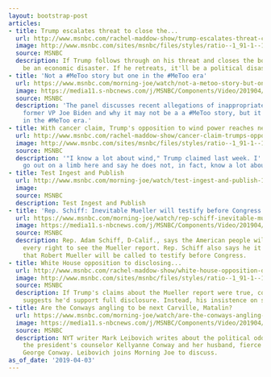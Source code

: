 ```yaml
---
layout: bootstrap-post
articles:
- title: Trump escalates threat to close the...
  url: http://www.msnbc.com/rachel-maddow-show/trump-escalates-threat-close-the-border-even-if-it-hurts-the-economy
  image: http://www.msnbc.com/sites/msnbc/files/styles/ratio--1_91-1--1200x630/public/ap_18073167452396.jpg?itok=FZQ_XOu2
  source: MSNBC
  description: If Trump follows through on his threat and closes the border, it'll
    be an economic disaster. If he retreats, it'll be a political disaster.
- title: 'Not a #MeToo story but one in the #MeToo era'
  url: https://www.msnbc.com/morning-joe/watch/not-a-metoo-story-but-one-in-the-metoo-era-1470591043703
  image: https://media11.s-nbcnews.com/j/MSNBC/Components/Video/201904/n_mj_b6_190403_1920x1080.nbcnews-fp-1200-630.jpg
  source: MSNBC
  description: 'The panel discusses recent allegations of inappropriate touching against
    former VP Joe Biden and why it may not be a a #MeToo story, but it is one happening
    in the #MeToo era.'
- title: With cancer claim, Trump's opposition to wind power reaches new level
  url: http://www.msnbc.com/rachel-maddow-show/cancer-claim-trumps-opposition-wind-power-reaches-new-level
  image: http://www.msnbc.com/sites/msnbc/files/styles/ratio--1_91-1--1200x630/public/ap99468872521.jpg?itok=6feO_C3Q
  source: MSNBC
  description: '"I know a lot about wind," Trump claimed last week. I''m going to
    go out on a limb here and say he does not, in fact, know a lot about wind.'
- title: Test Ingest and Publish
  url: http://www.msnbc.com/morning-joe/watch/test-ingest-and-publish-1470585411788
  image: 
  source: MSNBC
  description: Test Ingest and Publish
- title: 'Rep. Schiff: Inevitable Mueller will testify before Congress'
  url: https://www.msnbc.com/morning-joe/watch/rep-schiff-inevitable-mueller-will-testify-before-congress-1470584387992
  image: https://media11.s-nbcnews.com/j/MSNBC/Components/Video/201904/n_mj_schiff_190403_1920x1080.nbcnews-fp-1200-630.jpg
  source: MSNBC
  description: Rep. Adam Schiff, D-Calif., says the American people will see and have
    every right to see the Mueller report. Rep. Schiff also says he it's 'inevitable'
    that Robert Mueller will be called to testify before Congress.
- title: White House opposition to disclosing...
  url: http://www.msnbc.com/rachel-maddow-show/white-house-opposition-disclosing-mueller-report-intensifies
  image: http://www.msnbc.com/sites/msnbc/files/styles/ratio--1_91-1--1200x630/public/gettyimages-598121628_0.jpg?itok=ZK3RnUwS
  source: MSNBC
  description: If Trump's claims about the Mueller report were true, common sense
    suggests he'd support full disclosure. Instead, his insistence on secrecy is intensifying.
- title: Are the Conways angling to be next Carville, Matalin?
  url: https://www.msnbc.com/morning-joe/watch/are-the-conways-angling-to-be-next-carville-matalin-1470574147906
  image: https://media11.s-nbcnews.com/j/MSNBC/Components/Video/201904/n_mj_leib_190403_1920x1080.nbcnews-fp-1200-630.jpg
  source: MSNBC
  description: NYT writer Mark Leibovich writes about the political odd couple of
    the president's counselor Kellyanne Conway and her husband, fierce Trump critic,
    George Conway. Leibovich joins Morning Joe to discuss.
as_of_date: '2019-04-03'
---
```


